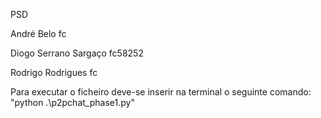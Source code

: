 PSD

André Belo fc

Diogo Serrano Sargaço fc58252

Rodrigo Rodrigues fc

Para executar o ficheiro deve-se inserir na terminal o seguinte comando: "python .\p2pchat_phase1.py"
